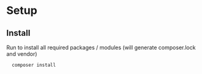 # Setup

## Install

Run to install all required packages / modules (will generate composer.lock and vendor)
```bash
  composer install
```
